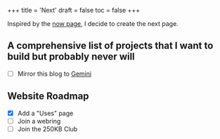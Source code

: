 +++
title = 'Next'
draft = false
toc = false
+++

Inspired by the [now page](https://nownownow.com/), I decide to create the next page.

## A comprehensive list of projects that I want to build but probably never will

- [ ] Mirror this blog to [Gemini](https://gemini.circumlunar.space/)

## Website Roadmap

- [x] Add a "Uses" page
- [ ] Join a webring
- [ ] Join the 250KB Club
